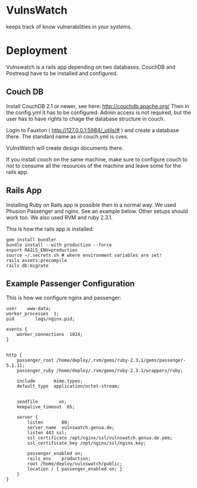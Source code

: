 # VulnsWatch

keeps track of know vulnerabilities in your systems.


# Deployment

Vulnswatch is a rails app depending on two databases. CouchDB and Postresql have
to be installed and configured.

## Couch DB
Install CouchDB 2.1 or newer, see here: http://couchdb.apache.org/
Then in the config.yml it has to be configured. Admin access 
is not required, but the user has to have rights to chage the
database structure in couch.

Login to Fauxton ( http://127.0.0.1:5984/_utils/# ) and create a database 
there. The standard name as in couch.yml is cves.

VulnsWatch will create design documents there.

If you install couch on the same machine, make sure to configure
couch to not to consume all the resources of the machine and leave
some for the rails app.

## Rails App
Installing Ruby on Rails app is possible then in a normal way.
We used Phusion Passenger and nginx. See an example below.
Other setups should work too.
We also used RVM and ruby 2.3.1.

This is how the rails app is installed:

```
gem install bundler
bundle install --with production --force
export RAILS_ENV=production
source ~/.secrets.sh # where environment variables are set!
rails assets:precompile
rails db:migrate
```


## Example Passenger Configuration

This is how we configure nginx and passenger:


```
user    www-data;
worker_processes  1;
pid        logs/nginx.pid;

events {
    worker_connections  1024;
}


http {
    passenger_root /home/deploy/.rvm/gems/ruby-2.3.1/gems/passenger-5.1.11;
    passenger_ruby /home/deploy/.rvm/gems/ruby-2.3.1/wrappers/ruby;

    include       mime.types;
    default_type  application/octet-stream;


    sendfile        on;
    keepalive_timeout  65;

    server {
        listen       80;
        server_name  vulnswatch.genua.de;
        listen 443 ssl;
        ssl_certificate /opt/nginx/ssl/vulnswatch.genua.de.pem;
        ssl_certificate_key /opt/nginx/ssl/nginx.key;

        passenger_enabled on;
        rails_env    production;
        root /home/deploy/vulnswatch/public;
        location / { passenger_enabled on; }
    }
}
```